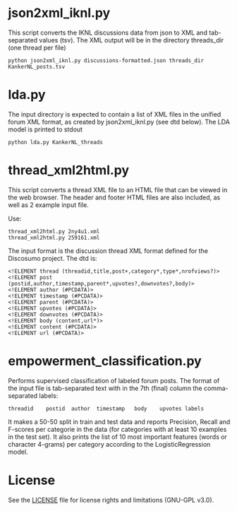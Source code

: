 # json2xml_iknl.py

This script converts the IKNL discussions data from json to XML and tab-separated values (tsv).
The XML output will be in the directory threads_dir (one thread per file)

```
python json2xml_iknl.py discussions-formatted.json threads_dir KankerNL_posts.tsv
```
# lda.py

The input directory is expected to contain a list of XML files in the unified forum XML format, as created by json2xml_iknl.py (see dtd below).
The LDA model is printed to stdout

```
python lda.py KankerNL_threads
```

# thread_xml2html.py

This script converts a thread XML file to an HTML file that can be viewed in the web browser.
The header and footer HTML files are also included, as well as 2 example input file.

Use:
```
thread_xml2html.py 2ny4u1.xml
thread_xml2html.py 259161.xml
```

The input format is the discussion thread XML format defined for the Discosumo project. The dtd is:

```
<!ELEMENT thread (threadid,title,post+,category*,type*,nrofviews?)>
<!ELEMENT post (postid,author,timestamp,parent*,upvotes?,downvotes?,body)>
<!ELEMENT author (#PCDATA)>
<!ELEMENT timestamp (#PCDATA)>
<!ELEMENT parent (#PCDATA)>
<!ELEMENT upvotes (#PCDATA)>
<!ELEMENT downvotes (#PCDATA)>
<!ELEMENT body (content,url*)>
<!ELEMENT content (#PCDATA)>
<!ELEMENT url (#PCDATA)>
```

# empowerment_classification.py

Performs supervised classification of labeled forum posts. The format of the input file is tab-separated text with in the 7th (final) column the comma-separated labels:
```
threadid	postid	author	timestamp	body	upvotes	labels
```

It makes a 50-50 split in train and test data and reports Precision, Recall and F-scores per categorie in the data (for categories with at least 10 examples in the test set).
It also prints the list of 10 most important features (words or character 4-grams) per category according to the LogisticRegression model.

# License

See the [LICENSE](LICENSE.md) file for license rights and limitations (GNU-GPL v3.0).
